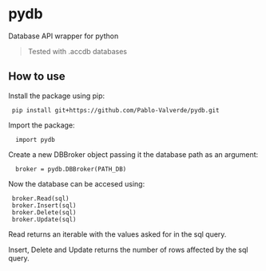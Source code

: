 # pydb

Database API wrapper for python

> Tested with .accdb databases

## How to use

Install the package using pip:

` 
  pip install git+https://github.com/Pablo-Valverde/pydb.git
`

Import the package:

```
  import pydb
```

Create a new DBBroker object passing it the database path as an argument:

```
  broker = pydb.DBBroker(PATH_DB)
```
 
 Now the database can be accesed using:
 
 ```
  broker.Read(sql)
  broker.Insert(sql) 
  broker.Delete(sql)
  broker.Update(sql)
 ```
 
 Read returns an iterable with the values asked for in the sql query.
 
 Insert, Delete and Update returns the number of rows affected by the sql query.
